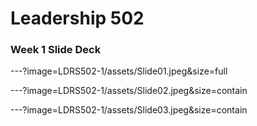 
# Leadership 502

### Week 1 Slide Deck

---?image=LDRS502-1/assets/Slide01.jpeg&size=full

---?image=LDRS502-1/assets/Slide02.jpeg&size=contain

---?image=LDRS502-1/assets/Slide03.jpeg&size=contain
